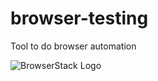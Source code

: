 # browser-testing
Tool to do browser automation

![BrowserStack Logo](https://d98b8t1nnulk5.cloudfront.net/production/images/layout/logo-header.png?1469004780)
